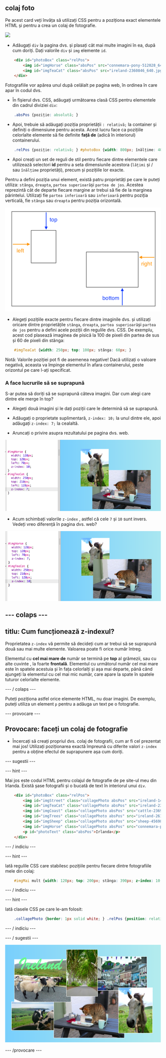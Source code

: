 ## colaj foto

Pe acest card veți învăța să utilizați CSS pentru a poziționa exact elementele HTML și pentru a crea un colaj de fotografie.

![](images/photoCollageWithText_wide.png)

+ Adăugați `div` la pagina dvs. și plasați cât mai multe imagini în ea, după cum doriți. Dați valorile `div` și `img` elemente `id`.

```html
    <div id="photoBox" class="relPos">
        <img id="imgHorse" class="absPos" src="connemara-pony-512028_640.jpg" alt="Connemara pony" />
        <img id="imgTeaCat" class="absPos" src="ireland-2360846_640.jpg" alt="Even cats drink tea in Ireland!" />
    </div>
```

Fotografiile vor apărea unul după celălalt pe pagina web, în ​​ordinea în care apar în codul dvs.

+ În fișierul dvs. CSS, adăugați următoarea clasă CSS pentru elementele din cadrul diviziei `div`: 

```css
    .absPos {poziție: absolută; }
```

+ Apoi, trebuie să adăugați poziția proprietății `: relativă;` la container și definiți o dimensiune pentru acesta. Acest lucru face ca pozițiile celorlalte elemente să fie definite **față de** (adică în interiorul) containerului.

```css
    .relPos {poziție: relativă; } #photoBox {width: 800px; înălțime: 400px; }
```

+ Apoi creați un set de reguli de stil pentru fiecare dintre elementele care utilizează selectori **id** pentru a seta dimensiunile acestora (`lățimi` și / sau `înălțime` proprietăți), precum și pozițiile lor exacte.

Pentru a defini poziția unui element, există patru proprietăți pe care le puteți utiliza: `stânga`, `dreapta`, `partea superioară`și `partea de jos`. Acestea reprezintă cât de departe fiecare margine ar trebui să fie de la marginea părintelui. Utilizați fie `partea inferioară` sau `inferioară` pentru poziția verticală, fie `stânga` sau `dreapta` pentru poziția orizontală.

![Diagrama care arată modul în care proprietățile de sus, de stânga, de jos și de dreapta se referă la containerul părinte](images/cssPositionProperties.png)

+ Alegeți pozițiile exacte pentru fiecare dintre imaginile dvs. și utilizați oricare dintre proprietățile `stânga`, `dreapta`, `partea superioară`și `partea de jos` pentru a defini acele poziții din regulile dvs. CSS. De exemplu, acest cod plasează imaginea de pisică la 100 de pixeli din partea de sus și 60 de pixeli din stânga:

```css
    #imgTeaCat {width: 250px; top: 100px; stânga: 60px; }
```

Notă: Valorile poziției pot fi de asemenea negative! Dacă utilizați o valoare negativă, aceasta va împinge elementul în afara containerului, peste orizontul pe care l-ați specificat.

### A face lucrurile să se suprapună

S-ar putea să doriți să se suprapună câteva imagini. Dar cum alegi care dintre ele merge în top?

+ Alegeți două imagini și le dați poziții care le determină să se suprapună.

+ Adăugați o proprietate suplimentară, `z-index: 10;` la unul dintre ele, apoi adăugați `z-index: 7;` la cealaltă.

+ Aruncați o privire asupra rezultatului pe pagina dvs. web.

![](images/horse10Cat7.png)

+ Acum schimbați valorile `z-index` , astfel că cele `7` și `10` sunt invers. Vedeți vreo diferență în pagina dvs. web?

![](images/horse7Cat10.png)

## \--- colaps \---

## titlu: Cum funcționează z-indexul?

Proprietatea `z-index` vă permite să decideți cum ar trebui să se suprapună două sau mai multe elemente. Valoarea poate fi orice număr întreg.

Elementul cu **cel mai mare de** număr se termină pe **top** al grămezii, sau cu alte cuvinte , la foarte **frontală**. Elementul cu următorul număr cel mai mare este în spatele acestuia și în fața celorlalți și așa mai departe, până când ajungeți la elementul cu cel mai mic număr, care apare la spate în spatele tuturor celorlalte elemente.

\--- / colaps \---

Puteți poziționa astfel orice elemente HTML, nu doar imagini. De exemplu, puteți utiliza un element `p` pentru a adăuga un text pe o fotografie.

\--- provocare \---

## Provocare: faceți un colaj de fotografie

+ Încercați să creați propriul dvs. colaj de fotografii, cum ar fi cel prezentat mai jos! Utilizați poziționarea exactă împreună cu diferite valori `z-index` pentru a obține efectul de suprapunere așa cum doriți.

\--- sugestii \---

\--- hint \---

Mai jos este codul HTML pentru colajul de fotografie de pe site-ul meu din Irlanda. Există șase fotografii și o bucată de text în interiorul unui `div`.

```html
    <div id="photoBox" class="relPos">
        <img id="imgStreet" class="collagePhoto absPos" src="ireland-1474045_640.jpg" alt="Irish town" />
        <img id="imgTeaCat" class="collagePhoto absPos" src="ireland-2360846_640.jpg" alt="Even cats drink tea in Ireland!" />
        <img id="imgCoast" class="collagePhoto absPos" src="cattle-2369463_640.jpg" alt="Cows at the coast" />
        <img id="imgTrees" class="collagePhoto absPos" src="ireland-2614852_640.jpg" alt="Tree tunnel" />
        <img id="imgSheep" class="collagePhoto absPos" src="sheep-456989_640.jpg" alt="Sheep on the road" />
        <img id="imgHorse" class="collagePhoto absPos" src="connemara-pony-512028_640.jpg" alt="Connemara pony" />
        <p id="photoText" class="absPos">Irlanda</p>
    </div>
```

\--- / indiciu \---

\--- hint \---

Iată regulile CSS care stabilesc pozițiile pentru fiecare dintre fotografiile mele din colaj:

```css
    #imgMai mult {width: 120px; top: 200px; stânga: 390px; z-index: 10; } #imgSeep {width: 200px; top: 100px; stânga: 20px; z-index: 8; } #imgCoast {width: 150px; top: 250px; stânga: 10px; z-index: 5; } #imgTrees (lățime: 110px; top: 65px; stânga: 205px; z-index: 9; } #imgTeaCat {width: 250px; top: 210px; stânga: 160px; z-index: 7; } #imgStreet {width: 180px; top: 90px; stânga: 310px; z-index: 6; } #photoText {font-family: "script de perie MT"; culoare: verde deschis; font-size: 4m; stânga: 35px; top: 15px; z-index: 20; }
```

\--- / indiciu \---

\--- hint \---

Iată clasele CSS pe care le-am folosit:

```css
    .collagePhoto {border: 1px solid white; } .relPos {position: relative; } .absPos {position: absolute; }
```

\--- / indiciu \---

\--- / sugestii \---

![Colaj foto cu text peste partea de sus](images/photoCollageExample.png)

\--- /provocare \---